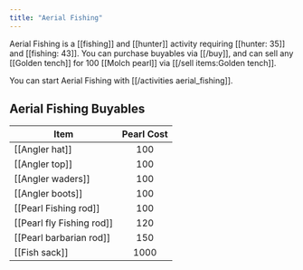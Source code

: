 ```yaml
---
title: "Aerial Fishing"
---
```


Aerial Fishing is a [[fishing]] and [[hunter]] activity requiring [[hunter: 35]] and [[fishing: 43]]. You can purchase buyables via [[/buy]], and can sell any [[Golden tench]] for 100 [[Molch pearl]] via [[/sell items\:Golden tench]].

You can start Aerial Fishing with [[/activities aerial_fishing]].

## Aerial Fishing Buyables

| **Item**                  | **Pearl Cost**           |
| ------------------------- | :----------------------: |
| [[Angler hat]]            |         100              |
| [[Angler top]]            |         100              |
| [[Angler waders]]         |         100              |
| [[Angler boots]]          |         100              |
| [[Pearl Fishing rod]]     |         100              | 
| [[Pearl fly Fishing rod]] |         120              |
| [[Pearl barbarian rod]]   |         150              |
| [[Fish sack]]             |         1000             |
